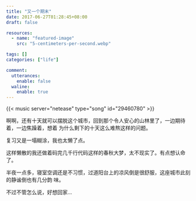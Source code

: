 ```yaml
---
title: "又一个期末"
date: 2017-06-27T01:28:45+08:00
draft: false

resources:
  - name: "featured-image"
    src: "5-centimeters-per-second.webp"

tags: []
categories: ["life"]

comment:
  utterances:
    enable: false
  waline:
    enable: true
---
```


<!-- Love Story - The Piano Guys -->

{{< music server="netease" type="song" id="29460780" >}}

啊啊，还有十天就可以摆脱这个城市，回到那个令人安心的山林里了，一边期待着，一边焦躁着，想着
为什么剩下的十天这么难熬这样的问题。

复习又是一塌糊涂，我也太懒了点。

这样懒散的我还做着码完几千行代码这样的春秋大梦，太不现实了。有点想认命了。

半夜一点多，寝室空调还是不习惯，过道阳台上的凉风倒是很舒服，这座城市此刻的静谧倒也有几分韵
味。

不过不管怎么说，好想回家...
